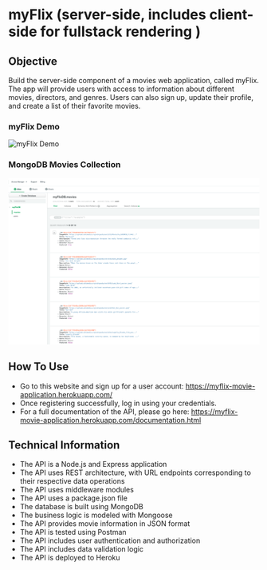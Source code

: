 # myFlix (server-side, includes client-side for fullstack rendering )

## Objective

Build the server-side component of a movies web application, called myFlix. The app will provide users with access to information about different movies, directors, and genres. Users can also sign up, update their profile, and create a list of their favorite movies.

### myFlix Demo

![myFlix Demo](/myFlix.gif)

### MongoDB Movies Collection

![MongoDB movie collection](/mongoDB.png)

## How To Use

- Go to this website and sign up for a user account: https://myflix-movie-application.herokuapp.com/
- Once registering successfully, log in using your credentials.
- For a full documentation of the API, please go here: https://myflix-movie-application.herokuapp.com/documentation.html

## Technical Information

- The API is a Node.js and Express application
- The API uses REST architecture, with URL endpoints corresponding to their respective data operations
- The API uses middleware modules
- The API uses a package.json file
- The database is built using MongoDB
- The business logic is modeled with Mongoose
- The API provides movie information in JSON format
- The API is tested using Postman
- The API includes user authentication and authorization
- The API includes data validation logic
- The API is deployed to Heroku
